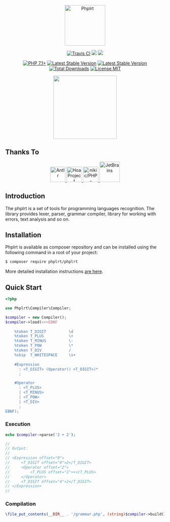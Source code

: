 <p align="center">
    <a href="https://phplrt.org/">
        <img src="https://avatars2.githubusercontent.com/u/49816277?s=128" width="128" alt="Phplrt" />
    </a>
</p>
<p align="center">
    <a href="https://travis-ci.org/phplrt/phplrt"><img src="https://travis-ci.org/phplrt/phplrt.svg?branch=master" alt="Travis CI" /></a>
    <a href="https://codeclimate.com/github/phplrt/phplrt/test_coverage"><img src="https://api.codeclimate.com/v1/badges/90ee68ef959f72fe7bf6/test_coverage" /></a>
    <a href="https://codeclimate.com/github/phplrt/phplrt/maintainability"><img src="https://api.codeclimate.com/v1/badges/90ee68ef959f72fe7bf6/maintainability" /></a>
</p>
<p align="center">
    <a href="https://packagist.org/packages/phplrt/phplrt"><img src="https://img.shields.io/badge/PHP-7.4+-ff0140.svg" alt="PHP 7.1+"></a>
    <a href="https://packagist.org/packages/phplrt/phplrt"><img src="https://poser.pugx.org/phplrt/phplrt/version" alt="Latest Stable Version"></a>
    <a href="https://packagist.org/packages/phplrt/phplrt"><img src="https://poser.pugx.org/phplrt/phplrt/v/unstable" alt="Latest Stable Version"></a>
    <a href="https://packagist.org/packages/phplrt/phplrt"><img src="https://poser.pugx.org/phplrt/phplrt/downloads" alt="Total Downloads"></a>
    <a href="https://raw.githubusercontent.com/phplrt/phplrt/master/LICENSE.md"><img src="https://poser.pugx.org/phplrt/phplrt/license" alt="License MIT"></a>
</p>

<p align="center">
    <a href="https://opencollective.com/phplrt/donate?" target="_blank">
      <img src="https://opencollective.com/phplrt/donate/button@2x.png" width="200" />
    </a>
</p>

## Thanks To

<p align="center">
    <a href="https://www.antlr.org/" target="_blank" rel="nofollow">
        <img src="https://phplrt.org/img/thanks/antlr-logo.png" alt="Antlr" height="48" />
    </a>
    <a href="https://hoa-project.net/" target="_blank" rel="nofollow">
        <img src="https://phplrt.org/img/thanks/hoa.svg" alt="Hoa Project" height="48" />
    </a>
    <a href="https://github.com/nikic/PHP-Parser" target="_blank" rel="nofollow">
        <img src="https://phplrt.org/img/thanks/php-parser.png" alt="nikic/PHP-Parser" height="48" />
    </a>
    <a href="https://www.jetbrains.com/" target="_blank" rel="nofollow">
        <img src="https://phplrt.org/img/thanks/jetbrains.svg" alt="JetBrains" height="64" />
    </a>
</p>

## Introduction

The phplrt is a set of tools for programming languages recognition. The library 
provides lexer, parser, grammar compiler, library for working with errors, 
text analysis and so on.

## Installation

Phplrt is available as composer repository and can be 
installed using the following command in a root of your project:

```bash
$ composer require phplrt/phplrt
```

More detailed installation instructions [are here](/docs/installation).

## Quick Start

```php
<?php

use Phplrt\Compiler\Compiler;

$compiler = new Compiler();
$compiler->load(<<<EBNF
   
    %token T_DIGIT          \d
    %token T_PLUS           \+
    %token T_MINUS          \-
    %token T_POW            \*
    %token T_DIV            /
    %skip  T_WHITESPACE     \s+
    
    #Expression
      : <T_DIGIT> (Operator() <T_DIGIT>)* 
      ;

    #Operator
      : <T_PLUS>
      | <T_MINUS>
      | <T_POW>
      | <T_DIV>
      ;
EBNF);
```

### Execution

```php
echo $compiler->parse('2 + 2');

//
// Output:
//
// <Expression offset="0">
//     <T_DIGIT offset="0">2</T_DIGIT>
//     <Operator offset="2">
//         <T_PLUS offset="2">+</T_PLUS>
//     </Operator>
//     <T_DIGIT offset="4">2</T_DIGIT>
// </Expression>
//
```

### Compilation

```php
\file_put_contents(__DIR__ . '/grammar.php', (string)$compiler->build());
```
